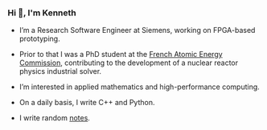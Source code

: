 ### Hi 👋, I'm Kenneth

- I’m a Research Software Engineer at Siemens, working on FPGA-based prototyping.

- Prior to that I was a PhD student at the [French Atomic Energy Commission](https://www.cea.fr/english), contributing to the development of a nuclear reactor physics industrial solver.

- I’m interested in applied mathematics and high-performance computing.

- On a daily basis, I write C++ and Python.

- I write random [notes](https://kennethassogba.github.io/notes.html).


